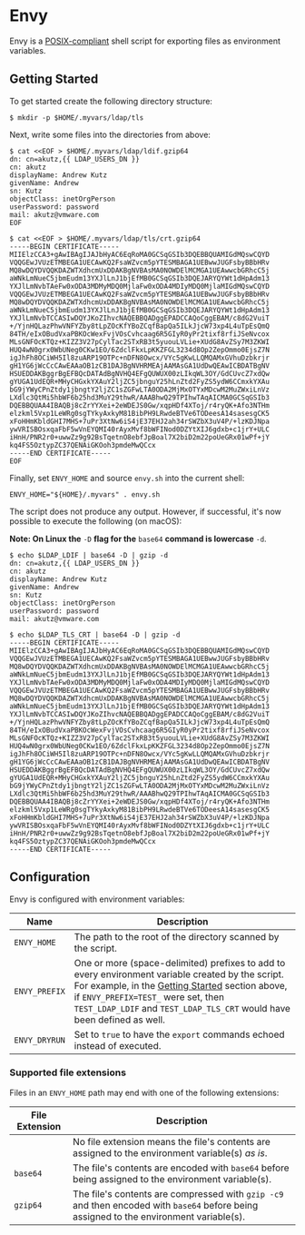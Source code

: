 # Envy
Envy is a [POSIX-compliant](https://www.shellcheck.net) shell script for exporting files as environment variables.

## Getting Started
To get started create the following directory structure:

```shell
$ mkdir -p $HOME/.myvars/ldap/tls
```

Next, write some files into the directories from above:

```shell
$ cat <<EOF > $HOME/.myvars/ldap/ldif.gzip64
dn: cn=akutz,{{ LDAP_USERS_DN }}
cn: akutz
displayName: Andrew Kutz
givenName: Andrew
sn: Kutz
objectClass: inetOrgPerson
userPassword: password
mail: akutz@vmware.com
EOF
```

```shell
$ cat <<EOF > $HOME/.myvars/ldap/tls/crt.gzip64
-----BEGIN CERTIFICATE-----
MIIElzCCA3+gAwIBAgIJAJbHyAC6EqRoMA0GCSqGSIb3DQEBBQUAMIGdMQswCQYD
VQQGEwJVUzETMBEGA1UECAwKQ2FsaWZvcm5pYTESMBAGA1UEBwwJUGFsbyBBbHRv
MQ8wDQYDVQQKDAZWTXdhcmUxDDAKBgNVBAsMA0NOWDElMCMGA1UEAwwcbGRhcC5j
aWNkLmNueC5jbmEudm13YXJlLnJ1bjEfMB0GCSqGSIb3DQEJARYQYWt1dHpAdm13
YXJlLmNvbTAeFw0xODA3MDMyMDQ0MjlaFw0xODA4MDIyMDQ0MjlaMIGdMQswCQYD
VQQGEwJVUzETMBEGA1UECAwKQ2FsaWZvcm5pYTESMBAGA1UEBwwJUGFsbyBBbHRv
MQ8wDQYDVQQKDAZWTXdhcmUxDDAKBgNVBAsMA0NOWDElMCMGA1UEAwwcbGRhcC5j
aWNkLmNueC5jbmEudm13YXJlLnJ1bjEfMB0GCSqGSIb3DQEJARYQYWt1dHpAdm13
YXJlLmNvbTCCASIwDQYJKoZIhvcNAQEBBQADggEPADCCAQoCggEBAM/c8dG2VuiT
+/YjnHQLazPhwVNFYZby8tLpZOcKfYBoZCqfBapQa5ILkJjcW73xp4L4uTpEsQmQ
84TH/eIxOBudVxaPBKOcWexFvjVOsCvhcaag6R5GIyR0yPr2tixf8rfiJSeNvcox
MLsGNFOcKTQz+KIZZ3V27pCylTac2STxRB3t5yuouLVLie+XUdG8AvZSy7M3ZKWI
HUQ4wN0grx0WbUNeg0CKw1EO/6ZdclFkxLpKKZFGL3234d8Op2ZepOmmo0EjsZ7N
igJhFh8OCiWH5Il8zuARP19OTPc+nDFN8Owcx/VYc5gKwLLQMQAMxGVhuDzbkrjr
gH1YG6jWcCcCAwEAAaOB1zCB1DAJBgNVHRMEAjAAMAsGA1UdDwQEAwICBDATBgNV
HSUEDDAKBggrBgEFBQcDATAdBgNVHQ4EFgQUWUX00zLIkqWL3OY/GdCUvcZ7xdQw
gYUGA1UdEQR+MHyCHGxkYXAuY2ljZC5jbnguY25hLnZtd2FyZS5ydW6CCmxkYXAu
bG9jYWyCPnZtdy1jbngtY2ljZC1sZGFwLTA0ODA2MjMxOTYxMDcwM2MuZWxiLnVz
LXdlc3QtMi5hbWF6b25hd3MuY29thwR/AAABhwQ29TPIhwTAqAICMA0GCSqGSIb3
DQEBBQUAA4IBAQBj8cZrYYXei+2eWDEJS0Gw/xqpHDf4XToj/r4ryQK+Afo3NTHm
elzkml5Vxp1LeWRg0sgTYkyAxkyM81BibPH9LRwdeBTVe6TODeesA14sasesgCK5
xFoHHmKbldGHI7MHS+7uPr3XtNw6iS4jE37EHJ2ah34rSWZbX3uV4P/+lzKDJNpa
ywVRISBOsxqaFbF5wVnEYQMI40rAyxMvf8bWFINod0DZYtXIJ6gdxb+c1jrY+ULC
iHnH/PNR2r0+uwwZz9g92BsTqetnO8ebfJpBoal7X2biD2m22poUeGRx01wPf+jY
kq4FS5OztypZC37QENAiGKOoh3pmdeMwQCcx
-----END CERTIFICATE-----
EOF
```

Finally, set `ENVY_HOME` and source `envy.sh` into the current shell:

```shell
ENVY_HOME="${HOME}/.myvars" . envy.sh
```

The script does not produce any output. However, if successful, it's now possible to execute the following (on macOS):

**Note: On Linux the** `-D` **flag for the** `base64` **command is lowercase** `-d`.

```shell
$ echo $LDAP_LDIF | base64 -D | gzip -d
dn: cn=akutz,{{ LDAP_USERS_DN }}
cn: akutz
displayName: Andrew Kutz
givenName: Andrew
sn: Kutz
objectClass: inetOrgPerson
userPassword: password
mail: akutz@vmware.com
```


```shell
$ echo $LDAP_TLS_CRT | base64 -D | gzip -d
-----BEGIN CERTIFICATE-----
MIIElzCCA3+gAwIBAgIJAJbHyAC6EqRoMA0GCSqGSIb3DQEBBQUAMIGdMQswCQYD
VQQGEwJVUzETMBEGA1UECAwKQ2FsaWZvcm5pYTESMBAGA1UEBwwJUGFsbyBBbHRv
MQ8wDQYDVQQKDAZWTXdhcmUxDDAKBgNVBAsMA0NOWDElMCMGA1UEAwwcbGRhcC5j
aWNkLmNueC5jbmEudm13YXJlLnJ1bjEfMB0GCSqGSIb3DQEJARYQYWt1dHpAdm13
YXJlLmNvbTAeFw0xODA3MDMyMDQ0MjlaFw0xODA4MDIyMDQ0MjlaMIGdMQswCQYD
VQQGEwJVUzETMBEGA1UECAwKQ2FsaWZvcm5pYTESMBAGA1UEBwwJUGFsbyBBbHRv
MQ8wDQYDVQQKDAZWTXdhcmUxDDAKBgNVBAsMA0NOWDElMCMGA1UEAwwcbGRhcC5j
aWNkLmNueC5jbmEudm13YXJlLnJ1bjEfMB0GCSqGSIb3DQEJARYQYWt1dHpAdm13
YXJlLmNvbTCCASIwDQYJKoZIhvcNAQEBBQADggEPADCCAQoCggEBAM/c8dG2VuiT
+/YjnHQLazPhwVNFYZby8tLpZOcKfYBoZCqfBapQa5ILkJjcW73xp4L4uTpEsQmQ
84TH/eIxOBudVxaPBKOcWexFvjVOsCvhcaag6R5GIyR0yPr2tixf8rfiJSeNvcox
MLsGNFOcKTQz+KIZZ3V27pCylTac2STxRB3t5yuouLVLie+XUdG8AvZSy7M3ZKWI
HUQ4wN0grx0WbUNeg0CKw1EO/6ZdclFkxLpKKZFGL3234d8Op2ZepOmmo0EjsZ7N
igJhFh8OCiWH5Il8zuARP19OTPc+nDFN8Owcx/VYc5gKwLLQMQAMxGVhuDzbkrjr
gH1YG6jWcCcCAwEAAaOB1zCB1DAJBgNVHRMEAjAAMAsGA1UdDwQEAwICBDATBgNV
HSUEDDAKBggrBgEFBQcDATAdBgNVHQ4EFgQUWUX00zLIkqWL3OY/GdCUvcZ7xdQw
gYUGA1UdEQR+MHyCHGxkYXAuY2ljZC5jbnguY25hLnZtd2FyZS5ydW6CCmxkYXAu
bG9jYWyCPnZtdy1jbngtY2ljZC1sZGFwLTA0ODA2MjMxOTYxMDcwM2MuZWxiLnVz
LXdlc3QtMi5hbWF6b25hd3MuY29thwR/AAABhwQ29TPIhwTAqAICMA0GCSqGSIb3
DQEBBQUAA4IBAQBj8cZrYYXei+2eWDEJS0Gw/xqpHDf4XToj/r4ryQK+Afo3NTHm
elzkml5Vxp1LeWRg0sgTYkyAxkyM81BibPH9LRwdeBTVe6TODeesA14sasesgCK5
xFoHHmKbldGHI7MHS+7uPr3XtNw6iS4jE37EHJ2ah34rSWZbX3uV4P/+lzKDJNpa
ywVRISBOsxqaFbF5wVnEYQMI40rAyxMvf8bWFINod0DZYtXIJ6gdxb+c1jrY+ULC
iHnH/PNR2r0+uwwZz9g92BsTqetnO8ebfJpBoal7X2biD2m22poUeGRx01wPf+jY
kq4FS5OztypZC37QENAiGKOoh3pmdeMwQCcx
-----END CERTIFICATE-----
```

## Configuration
Envy is configured with environment variables:

| Name | Description |
|----------------|-------------|
| `ENVY_HOME` | The path to the root of the directory scanned by the script. |
| `ENVY_PREFIX` | One or more (space-delimited) prefixes to add to every environment variable created by the script. For example, in the [Getting Started](#getting-started) section above, if `ENVY_PREFIX=TEST_` were set, then `TEST_LDAP_LDIF` and `TEST_LDAP_TLS_CRT` would have been defined as well. |
| `ENVY_DRYRUN` | Set to `true` to have the `export` commands echoed instead of executed. |

### Supported file extensions
Files in an `ENVY_HOME` path may end with one of the following extensions:

| File Extension | Description |
|----------------|-------------|
| | No file extension means the file's contents are assigned to the environment variable(s) *as is*. |
| `base64` | The file's contents are encoded with `base64` before being assigned to the environment variable(s). |
| `gzip64` | The file's contents are compressed with `gzip -c9` and then encoded with `base64` before being assigned to the environment variable(s). |